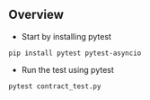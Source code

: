 ## Overview

- Start by installing pytest

```
pip install pytest pytest-asyncio
```

- Run the test using pytest

```
pytest contract_test.py
```

